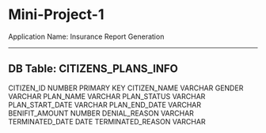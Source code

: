 # Mini-Project-1
Application Name: Insurance Report Generation

<!-- As it is web application we need to select war. -->

------------------------------
DB Table: CITIZENS_PLANS_INFO
-------------------------------
CITIZEN_ID           NUMBER      PRIMARY KEY
CITIZEN_NAME         VARCHAR
GENDER               VARCHAR
PLAN_NAME            VARCHAR
PLAN_STATUS          VARCHAR
PLAN_START_DATE      VARCHAR
PLAN_END_DATE        VARCHAR
BENIFIT_AMOUNT       NUMBER
DENIAL_REASON        VARCHAR
TERMINATED_DATE      DATE
TERMINATED_REASON    VARCHAR




